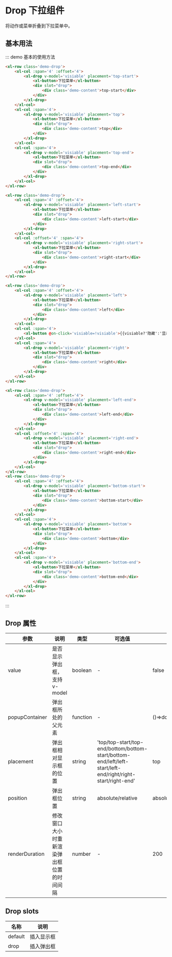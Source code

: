 <script>
    export default{
        data(){
            return{
                visiable:false
            }
        }
    }
</script>

<style>
    .demo-drop{
        margin-bottom:2em;
    }
    .demo-content{
        background-color: rgba(70,76,91,.9);
        color:#fff;
        padding: 0.8em 1.5em;
        border-radius: 4px;

    }
</style>

# Drop 下拉组件

将动作或菜单折叠到下拉菜单中。

## 基本用法

::: demo 基本的使用方法

```html
<xl-row class='demo-drop'>
    <xl-col :span='4' :offset='4'>
        <xl-drop v-model='visiable' placement='top-start'>
            <xl-button>下拉菜单</xl-button>
            <div slot="drop">
                <div class='demo-content'>top-start</div>
            </div>
        </xl-drop>
    </xl-col>
    <xl-col :span='4'>
        <xl-drop v-model='visiable' placement='top'>
            <xl-button>下拉菜单</xl-button>
            <div slot="drop">
                <div class='demo-content'>top</div>
            </div>
        </xl-drop>
    </xl-col>
    <xl-col :span='4'>
        <xl-drop v-model='visiable' placement='top-end'>
            <xl-button>下拉菜单</xl-button>
            <div slot="drop">
                <div class='demo-content'>top-end</div>
            </div>
        </xl-drop>
    </xl-col>
</xl-row>

<xl-row class='demo-drop'>
    <xl-col :span='4' :offset='4'>
        <xl-drop v-model='visiable' placement='left-start'>
            <xl-button>下拉菜单</xl-button>
            <div slot="drop">
                <div class='demo-content'>left-start</div>
            </div>
        </xl-drop>
    </xl-col>
    <xl-col :offset='4' :span='4'>
        <xl-drop v-model='visiable' placement='right-start'>
            <xl-button>下拉菜单</xl-button>
            <div slot="drop">
                <div class='demo-content'>right-start</div>
            </div>
        </xl-drop>
    </xl-col>
</xl-row>

<xl-row class='demo-drop'>
    <xl-col :span='4' :offset='4'>
        <xl-drop v-model='visiable' placement='left'>
            <xl-button>下拉菜单</xl-button>
            <div slot="drop">
                <div class='demo-content'>left</div>
            </div>
        </xl-drop>
    </xl-col>
    <xl-col :span='4'>
        <xl-button @on-click='visiable=!visiable'>{{visiable?'隐藏':'显示'}}</xl-button>
    </xl-col>
    <xl-col :span='4'>
        <xl-drop v-model='visiable' placement='right'>
            <xl-button>下拉菜单</xl-button>
            <div slot="drop">
                <div class='demo-content'>right</div>
            </div>
        </xl-drop>
    </xl-col>
</xl-row>

<xl-row class='demo-drop'>
    <xl-col :span='4' :offset='4'>
        <xl-drop v-model='visiable' placement='left-end'>
            <xl-button>下拉菜单</xl-button>
            <div slot="drop">
                <div class='demo-content'>left-end</div>
            </div>
        </xl-drop>
    </xl-col>
    <xl-col :offset='4' :span='4'>
        <xl-drop v-model='visiable' placement='right-end'>
            <xl-button>下拉菜单</xl-button>
            <div slot="drop">
                <div class='demo-content'>right-end</div>
            </div>
        </xl-drop>
    </xl-col>
</xl-row>
<xl-row class='demo-drop'>
    <xl-col :span='4' :offset='4'>
        <xl-drop v-model='visiable' placement='bottom-start'>
            <xl-button>下拉菜单</xl-button>
            <div slot="drop">
                <div class='demo-content'>bottom-start</div>
            </div>
        </xl-drop>
    </xl-col>
    <xl-col :span='4'>
        <xl-drop v-model='visiable' placement='bottom'>
            <xl-button>下拉菜单</xl-button>
            <div slot="drop">
                <div class='demo-content'>bottom</div>
            </div>
        </xl-drop>
    </xl-col>
    <xl-col :span='4'>
        <xl-drop v-model='visiable' placement='bottom-end'>
            <xl-button>下拉菜单</xl-button>
            <div slot="drop">
                <div class='demo-content'>bottom-end</div>
            </div>
        </xl-drop>
    </xl-col>
</xl-row>
```

:::

## Drop 属性

| 参数           | 说明                                       | 类型     | 可选值                                                                                                      | 默认值            |
| -------------- | ------------------------------------------ | -------- | ----------------------------------------------------------------------------------------------------------- | ----------------- |
| value          | 是否显示弹出框，支持 v-model               | boolean  | -                                                                                                           | false             |
| popupContainer | 弹出框所处的父元素                         | function | -                                                                                                           | ()=>document.body |
| placement      | 弹出框相对显示框的位置                     | string   | 'top/top-start/top-end/bottom/bottom-start/bottom-end/left/left-start/left-end/right/right-start/right-end' | top               |
| position       | 弹出框位置                                 | string   | absolute/relative                                                                                           | absolute          |
| renderDuration | 修改窗口大小时重新渲染弹出框位置的时间间隔 | number   | -                                                                                                           | 200               |

## Drop slots

| 名称    | 说明       |
| ------- | ---------- |
| default | 插入显示框 |
| drop    | 插入弹出框 |
